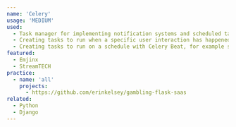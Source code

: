 ```yaml
---
name: 'Celery'
usage: 'MEDIUM'
used:
  - Task manager for implementing notification systems and scheduled tasks for web and mobile apps
  - Creating tasks to run when a specific user interaction has happened, for example send in-app and/or email notifications when a user signs up for an app
  - Creating tasks to run on a schedule with Celery Beat, for example sending out weekly marketing emails to users with a certain criteria
featured:
  - Emjinx
  - StreamTECH
practice:
  - name: 'all'
    projects:
      - https://github.com/erinkelsey/gambling-flask-saas
related:
  - Python
  - Django
---
```


